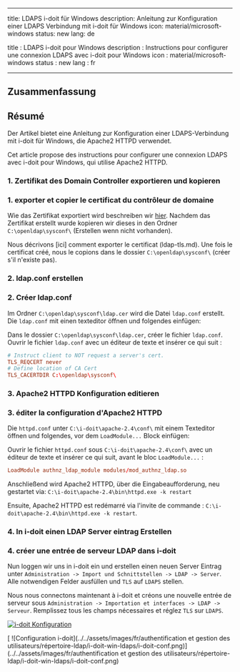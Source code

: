 <!-- TRANSLATED by md-translate -->
---

title: LDAPS i-doit für Windows
description: Anleitung zur Konfiguration einer LDAPS Verbindung mit i-doit für Windows
icon: material/microsoft-windows
status: new
lang: de

title : LDAPS i-doit pour Windows
description : Instructions pour configurer une connexion LDAPS avec i-doit pour Windows
icon : material/microsoft-windows
status : new
lang : fr

---

## Zusammenfassung

## Résumé

Der Artikel bietet eine Anleitung zur Konfiguration einer LDAPS-Verbindung mit i-doit für Windows, die Apache2 HTTPD verwendet.

Cet article propose des instructions pour configurer une connexion LDAPS avec i-doit pour Windows, qui utilise Apache2 HTTPD.

### 1. Zertifikat des Domain Controller exportieren und kopieren

### 1. exporter et copier le certificat du contrôleur de domaine

Wie das Zertifikat exportiert wird beschreiben wir [hier](ldap-tls.md).
Nachdem das Zertifikat erstellt wurde kopieren wir dieses in den Ordner `C:\openldap\sysconf\` (Erstellen wenn nicht vorhanden).

Nous décrivons [ici] comment exporter le certificat (ldap-tls.md).
Une fois le certificat créé, nous le copions dans le dossier `C:\openldap\sysconf\` (créer s'il n'existe pas).

### 2. ldap.conf erstellen

### 2. Créer ldap.conf

Im Ordner `C:\openldap\sysconf\ldap.cer` wird die Datei `ldap.conf` erstellt.
Die `ldap.conf` mit einen texteditor öffnen und folgendes einfügen:

Dans le dossier `C:\openldap\sysconf\ldap.cer`, créer le fichier `ldap.conf`.
Ouvrir le fichier `ldap.conf` avec un éditeur de texte et insérer ce qui suit :

```conf
# Instruct client to NOT request a server's cert.
TLS_REQCERT never
# Define location of CA Cert
TLS_CACERTDIR C:\openldap\sysconf\
```

### 3. Apache2 HTTPD Konfiguration editieren

### 3. éditer la configuration d'Apache2 HTTPD

Die `httpd.conf` unter `C:\i-doit\apache-2.4\conf\` mit einem Texteditor öffnen und folgendes, vor dem `LoadModule...` Block einfügen:

Ouvrir le fichier `httpd.conf` sous `C:\i-doit\apache-2.4\conf\` avec un éditeur de texte et insérer ce qui suit, avant le bloc `LoadModule...` :

```conf
LoadModule authnz_ldap_module modules/mod_authnz_ldap.so
```

Anschließend wird Apache2 HTTPD, über die Eingabeaufforderung, neu gestartet via: `C:\i-doit\apache-2.4\bin\httpd.exe -k restart`

Ensuite, Apache2 HTTPD est redémarré via l'invite de commande : `C:\i-doit\apache-2.4\bin\httpd.exe -k restart`.

### 4. In i-doit einen LDAP Server eintrag Erstellen

### 4. créer une entrée de serveur LDAP dans i-doit

Nun loggen wir uns in i-doit ein und erstellen einen neuen Server Eintrag unter `Administration -> Import und Schnittstellen -> LDAP -> Server`.
Alle notwendigen Felder ausfüllen und `TLS` auf `LDAPS` stellen.

Nous nous connectons maintenant à i-doit et créons une nouvelle entrée de serveur sous `Administration -> Importation et interfaces -> LDAP -> Serveur`.
Remplissez tous les champs nécessaires et réglez `TLS` sur `LDAPS`.

[![i-doit Konfiguration](../../assets/images/de/benutzerauthentifizierung-und-verwaltung/ldap-verzeichnis/i-doit-win-ldaps/i-doit-conf.png)](../../assets/images/de/benutzerauthentifizierung-und-verwaltung/ldap-verzeichnis/i-doit-win-ldaps/i-doit-conf.png)

[ ![Configuration i-doit](../../assets/images/fr/authentification et gestion des utilisateurs/répertoire-ldap/i-doit-win-ldaps/i-doit-conf.png)](../../assets/images/fr/authentification et gestion des utilisateurs/répertoire-ldap/i-doit-win-ldaps/i-doit-conf.png)